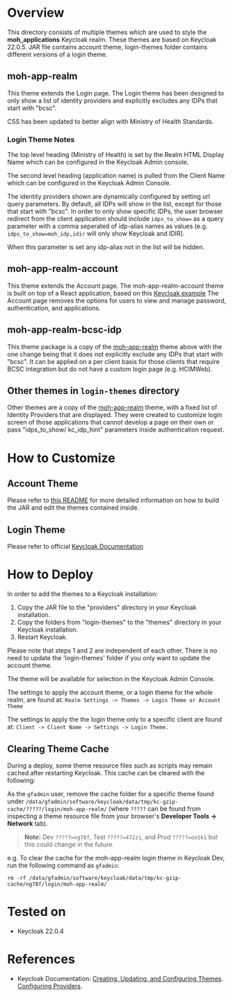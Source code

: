 # Overview

This directory consists of multiple themes which are used to style the **moh_applications** Keycloak realm. These themes are based on Keycloak 22.0.5. JAR file contains account theme, login-themes folder contains different versions of a login theme.

## moh-app-realm

This theme extends the Login page. The Login theme has been designed to only show a list of identity providers and explicitly excludes any IDPs that start with "bcsc".

CSS has been updated to better align with Ministry of Health Standards.

### Login Theme Notes

The top level heading (Ministry of Health) is set by the Realm HTML Display Name which can be configured in the Keycloak Admin console.

The second level heading (application name) is pulled from the Client Name which can be configured in the Keycloak Admin Console.

The identity providers shown are dynamically configured by setting url query parameters. By default, all IDPs will show in the list, except for those that start with "bcsc". In order to only show specific IDPs, the user browser redirect from the client application should include `idps_to_show=` as a query parameter with a comma seperated of idp-alias names as values (e.g. `idps_to_show=moh_idp,idir` will only show Keycloak and IDIR).

When this parameter is set any idp-alias not in the list will be hidden.

## moh-app-realm-account

This theme extends the Account page. The moh-app-realm-account theme is built on top of a React application, based on this [Keycloak example](https://github.com/keycloak/keycloak-quickstarts/tree/latest/extension/extend-account-console) The Account page removes the options for users to view and manage password, authentication, and applications.

## moh-app-realm-bcsc-idp

This theme package is a copy of the [moh-app-realm](https://github.com/bcgov/moh-iam/tree/master/keycloak-themes#moh-app-realm) theme above with the one change being that it does not explicitly exclude any IDPs that start with "bcsc". It can be applied on a per client basis for those clients that require BCSC integration but do not have a custom login page (e.g. HCIMWeb).

## Other themes in `login-themes` directory

Other themes are a copy of the [moh-app-realm](https://github.com/bcgov/moh-iam/tree/master/keycloak-themes#moh-app-realm) theme, with a fixed list of Identity Providers that are displayed. They were created to customize login screen of those applications that cannot develop a page on their own or pass "idps_to_show/ kc_idp_hint" parameters inside authentication request.

# How to Customize

## Account Theme

Please refer to [this README](https://github.com/bcgov/moh-iam/blob/keycloak-22-themes/keycloak-themes/keycloak-22-themes/keycloak-22-theme/extension/moh-keycloak-theme/README.md) for more detailed information on how to build the JAR and edit the themes contained inside.

## Login Theme

Please refer to official [Keycloak Documentation](https://www.keycloak.org/docs/latest/server_development/#_themes)

# How to Deploy

In order to add the themes to a Keycloak installation:

1. Copy the JAR file to the "providers" directory in your Keycloak installation.
2. Copy the folders from "login-themes" to the "themes" directory in your Keycloak installation.
3. Restart Keycloak.

Please note that steps 1 and 2 are independent of each other. There is no need to update the 'login-themes' folder if you only want to update the account theme.

The theme will be available for selection in the Keycloak Admin Console.

The settings to apply the account theme, or a login theme for the whole realm, are found at:
`Realm Settings -> Themes -> Login Theme or Account Theme`

The settings to apply the the login theme only to a specific client are found at:
`Client -> Client Name -> Settings -> Login Theme.`

## Clearing Theme Cache

During a deploy, some theme resource files such as scripts may remain cached after restarting Keycloak. This cache can be cleared with the following:

As the `gfadmin` user, remove the cache folder for a specific theme found under `/data/gfadmin/software/keycloak/data/tmp/kc-gzip-cache/?????/login/moh-app-realm/` (where `?????` can be found from inspecting a theme resource file from your browser's **Developer Tools -> Network** tab).

> **Note:** Dev `?????=ng78f`, Test `?????=472zi`, and Prod `?????=on1k1` but this could change in the future.

e.g. To clear the cache for the moh-app-realm login theme in Keycloak Dev, run the following command as `gfadmin`:

```
rm -rf /data/gfadmin/software/keycloak/data/tmp/kc-gzip-cache/ng78f/login/moh-app-realm/
```

# Tested on

- Keycloak 22.0.4

# References

- Keycloak Documentation: [Creating, Updating, and Configuring Themes](https://www.keycloak.org/docs/latest/server_development/#_themes). [Configuring Providers](https://www.keycloak.org/server/configuration-provider).
